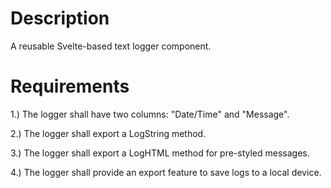 # Description

A reusable Svelte-based text logger component.

# Requirements

1.) The logger shall have two columns: "Date/Time" and "Message".

2.) The logger shall export a LogString method.

3.) The logger shall export a LogHTML method for pre-styled messages.

4.) The logger shall provide an export feature to save logs to a local device.
